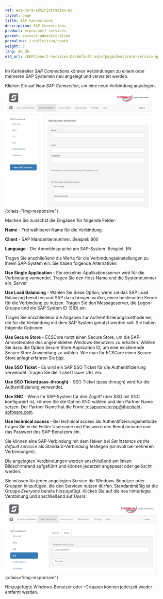 ```yaml
---
ref: ecs-core-administration-03
layout: page
title: SAP Connections
description: SAP Connections
product: erpconnect-services
parent: ecscore-administration
permalink: /:collection/:path
weight: 3
lang: de_DE
old_url: /ERPConnect-Services-DE/default.aspx?pageid=ecscore-service-applikation
---
```


Im Karteireiter *SAP Connections* können Verbindungen zu einem oder mehreren SAP Systemen neu angelegt und verwaltet werden.  

Klicken Sie auf *New SAP Connection*, um eine neue Verbindung anzulegen.

![ecscore-managementsite_sapconnection-1.jpg](/img/content/ecscore-managementsite_sapconnection-1.jpg){:class="img-responsive"}

Machen Sie zunächst die Eingaben für folgende Felder:

**Name** - 		Frei wählbarer Name für die Verbindung

**Client** -	SAP Mandantennummer.	Beispiel: 800

**Language** -	Die Anmeldesprache am SAP-System. Beispiel: EN

Tragen Sie anschließend die Werte  für die Verbindungseinstellungen zu Ihrem SAP-System ein. Sie haben folgende Alternativen:

**Use Single Application** -	Ein einzelner Applikationsserver wird für die Verbindung verwendet. Tragen Sie den Host-Name und die Systemnummer ein.
Server

**Use Load Balancing** -	Wählen Sie diese Option, wenn sie das SAP Load Balancing benutzen und SAP dazu bringen wollen, einen bestimmten Server für die 	Verbindung zu nutzen. Tragen Sie den Messageserver, die Logon-Gruppe und die SAP System ID (SID) ein.   

Tragen Sie anschließend die Angaben zur Authentifizierungsmethode ein, die für die Verbindung mit dem SAP System genutzt werden soll. Sie haben folgende Optionen:

**Use Secure Store** -		ECSCore nutzt einen Secure Store, um die SAP-Anmeldedaten des angemeldeten Windows-Benutzers zu erhalten.
					Wählen Sie dazu die Option Secure Store Application ID, um eine existierende Secure Store Anwendung zu wählen. 
					Wie man für ECSCore einen Secure Store anlegt erfahren Sie [hier](./ecscore-secure-store). 

**Use SSO Ticket** -		Es wird ein SAP SSO Ticket für die Authentifizierung verwendet. Tragen Sie die Ticket Issuer URL ein. 

**Use SSO Ticket(pass-through)** -		SSO Ticket (pass through) wird für die Authentifizierung verwendet.
 

**Use SNC** - 				Wenn Ihr SAP-System für den Zugriff über SSO mit SNC konfiguriert ist, können Sie die Option SNC wählen und den Partner Name  						setzen. Der Partner Name hat die Form: p:sapservicensp@theobald-software.com. 

**Use technical access** -			Bei technical access als Authentifizierungsmethode tragen Sie in die Felder Username und Password den Benutzername und das
			Passwort des SAP-Benutzers ein.

Sie können eine SAP-Verbindung mit dem Haken bei *Set instance as the default sercvice* als Standard-Verbindung festlegen (sinnvoll bei mehreren Verbindungen). 

Die angelegten Verdbindungen werden anschließend am linken Bildschirmrand aufgeführt und können jederzeit angepasst oder gelöscht werden.

Sie müssen für jeden angelegten Service die Windows-Benutzer oder -Gruppen hinzufügen, die den Servicen nutzen dürfen. Standardmäßig ist die Gruppe *Everyone* bereits hinzugefügt. 
Klicken Sie auf die neu hinterlegte Verdbinung und anschließend auf *Users*:

![ecscore-managementsite_sapconnection-2.jpg](/img/content/ecscore-managementsite_sapconnection-2.jpg){:class="img-responsive"}

Hinzugefügte Windows-Benutzer oder -Gruppen können jederzeit wieder entfernt werden.